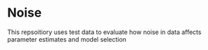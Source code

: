 # Noise
This repsoitiory uses test data to evaluate how noise in data affects parameter estimates and model selection 
